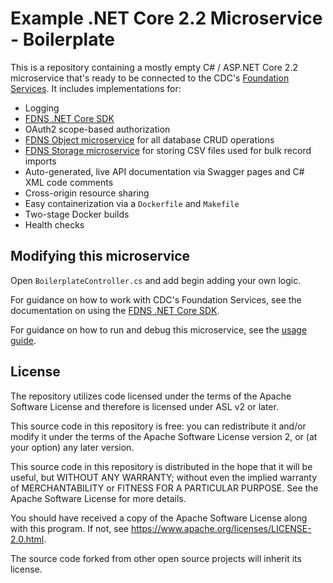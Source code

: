 # Example .NET Core 2.2 Microservice - Boilerplate
This is a repository containing a mostly empty C# / ASP.NET Core 2.2 microservice that's ready to be connected to the CDC's [Foundation Services](https://github.com/CDCGov/fdns). It includes implementations for:

* Logging
* [FDNS .NET Core SDK](https://github.com/erik1066/fdns-dotnet-sdk)
* OAuth2 scope-based authorization
* [FDNS Object microservice](https://github.com/CDCGov/fdns-ms-object) for all database CRUD operations
* [FDNS Storage microservice](https://github.com/CDCGov/fdns-ms-storage) for storing CSV files used for bulk record imports
* Auto-generated, live API documentation via Swagger pages and C# XML code comments
* Cross-origin resource sharing
* Easy containerization via a `Dockerfile` and `Makefile`
* Two-stage Docker builds
* Health checks

## Modifying this microservice
Open `BoilerplateController.cs` and add begin adding your own logic.

For guidance on how to work with CDC's Foundation Services, see the documentation on using the [FDNS .NET Core SDK](https://github.com/erik1066/fdns-dotnet-sdk/tree/master/docs).

For guidance on how to run and debug this microservice, see the [usage guide](docs/USAGE.md).

## License
The repository utilizes code licensed under the terms of the Apache Software License and therefore is licensed under ASL v2 or later.

This source code in this repository is free: you can redistribute it and/or modify it under
the terms of the Apache Software License version 2, or (at your option) any later version.

This source code in this repository is distributed in the hope that it will be useful, but WITHOUT ANY WARRANTY; without even the implied warranty of MERCHANTABILITY or FITNESS FOR A
PARTICULAR PURPOSE. See the Apache Software License for more details.

You should have received a copy of the Apache Software License along with this program. If not, see https://www.apache.org/licenses/LICENSE-2.0.html.

The source code forked from other open source projects will inherit its license.